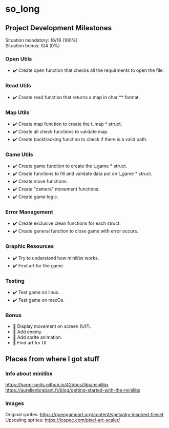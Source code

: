 # so_long

## Project Development Milestones

Situation mandatory: 16/16 (100%)  
Situation bonus: 0/4 (0%)

### Open Utils
* ✔️ Create open function that checks all the requirments to open the file.  
### Read Utils
* ✔️ Create read function that returns a map in char ** format.  
### Map Utils
* ✔️ Create map function to create the t_map * struct.
* ✔️ Create all check functions to validate map.
* ✔️ Create backtracking function to check if there is a valid path.  
### Game Utils
* ✔️ Create game function to create the t_game * struct.
* ✔️ Create functions to fill and validate data put on t_game * struct.
* ✔️ Create move functions.  
* ✔️ Create "camera" movement functions.
* ✔️ Create game logic.  
### Error Management
* ✔️ Create exclusive clean functions for each struct.
* ✔️ Create general function to close game with error occurs.
### Graphic Resources
* ✔️ Try to understand how minilibx works.
* ✔️ Find art for the game.
### Testing
* ✔️ Test game on linux.
* ✔️ Test game on macOs.
### Bonus
* 🔄 Display movement on screen (UI?).
* 🔄 Add enemy.
* 🔄 Add sprite animation.
* 🔄 Find art for UI.

## Places from where I got stuff

### Info about minilibx

https://harm-smits.github.io/42docs/libs/minilibx  
https://aurelienbrabant.fr/blog/getting-started-with-the-minilibx

### Images
Original sprites: https://opengameart.org/content/spelunky-inspired-tileset  
Upscaling sprites: https://lospec.com/pixel-art-scaler/

